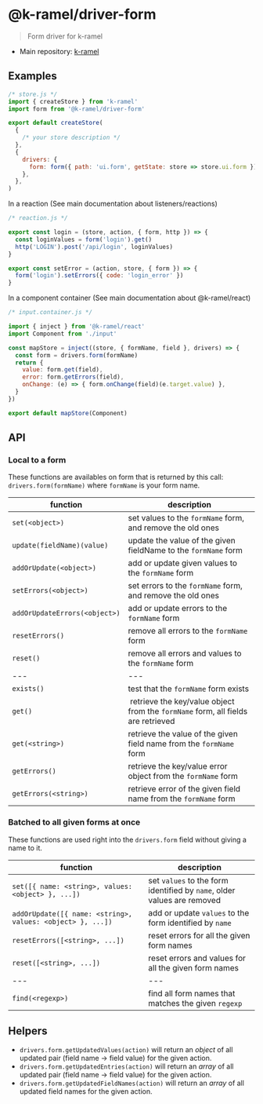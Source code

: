 # @k-ramel/driver-form
> Form driver for k-ramel
 - Main repository: [k-ramel](https://github.com/alakarteio/k-ramel)

## Examples
```js
/* store.js */
import { createStore } from 'k-ramel'
import form from '@k-ramel/driver-form'

export default createStore(
  {
    /* your store description */
  },
  {
    drivers: {
      form: form({ path: 'ui.form', getState: store => store.ui.form }) // default is { path: 'form', getState: store => store.form }
    },
  },
)
```

In a reaction (See main documentation about listeners/reactions)
```js
/* reaction.js */

export const login = (store, action, { form, http }) => {
  const loginValues = form('login').get()
  http('LOGIN').post('/api/login', loginValues)
}

export const setError = (action, store, { form }) => {
  form('login').setErrors({ code: 'login_error' })
}
```

In a component container (See main documentation about @k-ramel/react)
```js
/* input.container.js */

import { inject } from '@k-ramel/react'
import Component from './input'

const mapStore = inject((store, { formName, field }, drivers) => {
  const form = drivers.form(formName)
  return {
    value: form.get(field),
    error: form.getErrors(field),
    onChange: (e) => { form.onChange(field)(e.target.value) },
  }
})

export default mapStore(Component)
```

## API
### Local to a form
These functions are availables on form that is returned by this call: `drivers.form(formName)` where `formName` is your form name.

| function | description |
| --- | --- |
| `set(<object>)` | set values to the `formName` form, and remove the old ones |
| `update(fieldName)(value)` | update the value of the given fieldName to the `formName` form |
| `addOrUpdate(<object>)` | add or update given values to the `formName` form |
| `setErrors(<object>)` | set errors to the `formName` form, and remove the old ones |
| `addOrUpdateErrors(<object>)` | add or update errors to the `formName` form |
| `resetErrors()` | remove all errors to the `formName` form |
| `reset()` | remove all errors and values to the `formName` form |
| --- | --- |
| `exists()` | test that the `formName` form exists |
| `get()` | retrieve the key/value object from the `formName` form, all fields are retrieved |
| `get(<string>)` | retrieve the value of the given field name from the `formName` form |
| `getErrors()` | retrieve the key/value error object from the `formName` form |
| `getErrors(<string>)` | retrieve error of the given field name from the `formName` form |

### Batched to all given forms at once

These functions are used right into the `drivers.form` field without giving a name to it.

| function | description |
| --- | --- |
| `set([{ name: <string>, values: <object> }, ...])` | set `values` to the form identified by `name`, older values are removed |
| `addOrUpdate([{ name: <string>, values: <object> }, ...])` | add or update `values` to the form identified by `name` |
| `resetErrors([<string>, ...])` | reset errors for all the given form names |
| `reset([<string>, ...])` | reset errors and values for all the given form names |
| --- | --- |
| `find(<regexp>)` | find all form names that matches the given `regexp` |


## Helpers
  - `drivers.form.getUpdatedValues(action)` will return an _object_ of all updated pair (field name -> field value) for the given action.
  - `drivers.form.getUpdatedEntries(action)` will return an _array_ of all updated pair (field name -> field value) for the given action.
  - `drivers.form.getUpdatedFieldNames(action)` will return an _array_ of all updated field names for the given action.
